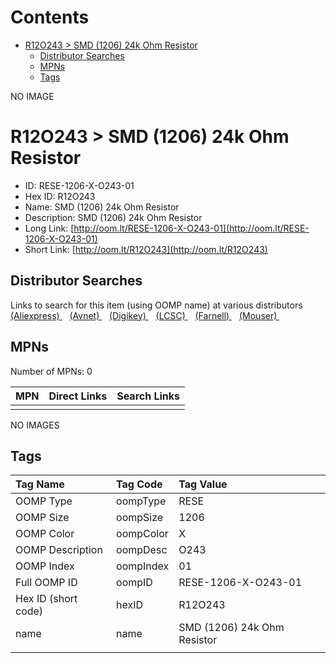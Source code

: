 



Contents
========

* [R12O243 > SMD (1206) 24k Ohm Resistor](#r12o243--smd-1206-24k-ohm-resistor)
	* [Distributor Searches](#distributor-searches)
	* [MPNs](#mpns)
	* [Tags](#tags)
  
NO IMAGE  
# R12O243 > SMD (1206) 24k Ohm Resistor

- ID: RESE-1206-X-O243-01
- Hex ID: R12O243
- Name: SMD (1206) 24k Ohm Resistor
- Description: SMD (1206) 24k Ohm Resistor
- Long Link: [http://oom.lt/RESE-1206-X-O243-01](http://oom.lt/RESE-1206-X-O243-01)
- Short Link: [http://oom.lt/R12O243](http://oom.lt/R12O243)

## Distributor Searches
  
Links to search for this item (using OOMP name) at various distributors  
[(Aliexpress) ](https://www.aliexpress.com/wholesale?SearchText=1117SMD+1206+24k+Ohm+Resistor)&nbsp;&nbsp;&nbsp;[(Avnet) ](https://www.avnet.com/shop/us/search/SMD+1206+24k+Ohm+Resistor)&nbsp;&nbsp;&nbsp;[(Digikey) ](https://www.digikey.co.uk/en/products/result?s=SMD+1206+24k+Ohm+Resistor)&nbsp;&nbsp;&nbsp;[(LCSC) ](https://www.lcsc.com/search?q=SMD+1206+24k+Ohm+Resistor)&nbsp;&nbsp;&nbsp;[(Farnell) ](https://uk.farnell.com/search?st=SMD+1206+24k+Ohm+Resistor)&nbsp;&nbsp;&nbsp;[(Mouser) ](https://www.mouser.com/c/?q=SMD+1206+24k+Ohm+Resistor)&nbsp;&nbsp;&nbsp;
## MPNs
  
Number of MPNs: 0  

|MPN|Direct Links|Search Links|
| :--- | :--- | :--- |
||||
  
NO IMAGES  
## Tags
  

|Tag Name|Tag Code|Tag Value|
| :--- | :--- | :--- |
|OOMP Type|oompType|RESE|
|OOMP Size|oompSize|1206|
|OOMP Color|oompColor|X|
|OOMP Description|oompDesc|O243|
|OOMP Index|oompIndex|01|
|Full OOMP ID|oompID|RESE-1206-X-O243-01|
|Hex ID (short code)|hexID|R12O243|
|name|name|SMD (1206) 24k Ohm Resistor|
||||
